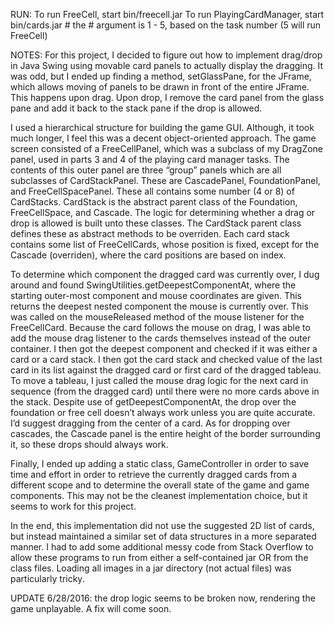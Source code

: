 RUN:
To run FreeCell, start bin/freecell.jar
To run PlayingCardManager, start bin/cards.jar #
	the # argument is 1 - 5, based on the task number (5 will run FreeCell)

NOTES:
For this project, I decided to figure out how to implement drag/drop in Java Swing using movable card panels to actually display the dragging. It was odd, but I ended up finding a method, setGlassPane, for the JFrame, which allows moving of panels to be drawn in front of the entire JFrame. This happens upon drag. Upon drop, I remove the card panel from the glass pane and add it back to the stack pane if the drop is allowed.

I used a hierarchical structure for building the game GUI. Although, it took much longer, I feel this was a decent object-oriented approach. The game screen consisted of a FreeCellPanel, which was a subclass of my DragZone panel, used in parts 3 and 4 of the playing card manager tasks. The contents of this outer panel are three “group” panels which are all subclasses of CardStackPanel. These are CascadePanel, FoundationPanel, and FreeCellSpacePanel. These all contains some number (4 or 8) of CardStacks. CardStack is the abstract parent class of the Foundation, FreeCellSpace, and Cascade. The logic for determining whether a drag or drop is allowed is built unto these classes. The CardStack parent class defines these as abstract methods to be overriden. Each card stack contains some list of FreeCellCards, whose position is fixed, except for the Cascade (overriden), where the card positions are based on index.

To determine which component the dragged card was currently over, I dug around and found SwingUtilities.getDeepestComponentAt, where the starting outer-most component and mouse coordinates are given. This returns the deepest nested component the mouse is currently over. This was called on the mouseReleased method of the mouse listener for the FreeCellCard. Because the card follows the mouse on drag, I was able to add the mouse drag listener to the cards themselves instead of the outer container. I then got the deepest component and checked if it was either a card or a card stack. I then got the card stack and checked value of the last card in its list against the dragged card or first card of the dragged tableau. To move a tableau, I just called the mouse drag logic for the next card in sequence (from the dragged card) until there were no more cards above in the stack. Despite use of getDeepestComponentAt, the drop over the foundation or free cell doesn’t always work unless you are quite accurate. I’d suggest dragging from the center of a card. As for dropping over cascades, the Cascade panel is the entire height of the border surrounding it, so these drops should always work. 

Finally, I ended up adding a static class, GameController in order to save time and effort in order to retrieve the currently dragged cards from a different scope and to determine the overall state of the game and game components. This may not be the cleanest implementation choice, but it seems to work for this project.

In the end, this implementation did not use the suggested 2D list of cards, but instead maintained a similar set of data structures in a more separated manner.
I had to add some additional messy code from Stack Overflow to allow these programs to run from either a self-contained jar OR from the class files. Loading all images in a jar directory (not actual files) was particularly tricky.

UPDATE 6/28/2016: the drop logic seems to be broken now, rendering the game unplayable. A fix will come soon.
